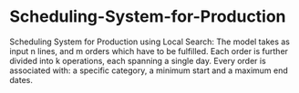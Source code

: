 # Scheduling-System-for-Production
 Scheduling System for Production using Local Search: The model takes as input n lines, and m orders which have to be fulfilled. Each order is further divided into k operations, each spanning a single day. Every order is associated with: a specific category, a minimum start and a maximum end dates. 
